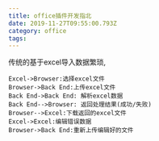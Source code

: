 ```yaml
---
title: office插件开发指北
date: 2019-11-27T09:55:00.793Z
category: office
tags:
---
```


传统的基于excel导入数据繁琐,  

```sequence
Excel->Browser:选择excel文件
Browser->Back End:上传excel文件
Back End->Back End: 解析excel数据
Back End-->Browser: 返回处理结果(成功/失败)
Browser-->Excel:下载返回的excel文件
Excel->Excel:编辑错误数据
Browser->Back End:重新上传编辑好的文件
```
